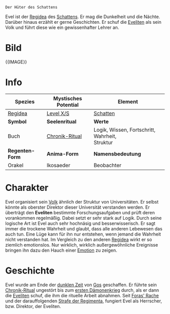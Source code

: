 	Der Hüter des Schattens

Evel ist der [Regidea](Die%20Regidea) des [Schattens](Die%20Elemente). Er mag die Dunkelheit und die Nächte. Darüber hinaus erzählt er gerne Geschichten. Er schuf die [Eveliten](Die%20Eveliten) als sein Volk und führt diese wie ein gewissenhafter Lehrer an.
# Bild
{{IMAGE}}
# Info

| Spezies                  | Mystisches Potential                                                   | Element                                           |
| ------------------------ | ---------------------------------------------------------------------- | ------------------------------------------------- |
| [Regidea](Die%20Regidea) | [Level X/S](Mystisches%20Potential#Level%20X%20-%20Gottheiten%20Level) | [Schatten](Die%20Elemente)                        |
| **Symbol**               | **Seelenritual**                                                       | **Werte**                                         |
| Buch                     | [Chronik-Ritual](Die%20Eveliten#Rituale)                               | Logik, Wissen, Fortschritt, Wahrheit,<br>Struktur |
| **Regenten-Form**        | **Anima-Form**                                                         | **Namensbedeutung**                               |
| Orakel                   | Ikosaeder                                                              | Beobachter                                        |
# Charakter
Evel organisiert sein [Volk](Die%20Eveliten) ähnlich der Struktur von Universitäten. Er selbst könnte als oberster Direktor dieser Universität verstanden werden. Er überträgt den **Eveliten** bestimmte Forschungsaufgaben und prüft deren vorankommen regelmäßig. Dabei setzt er sehr
stark auf Logik.
Durch seine logische Art ist Evel auch sehr hochnäsig und besserwisserisch. Er sagt immer die trockene Wahrheit und glaubt, dass alle anderen Lebewesen das auch tun. Eine Lüge kann für ihn nur entstehen, wenn jemand die Wahrheit nicht verstanden hat.
Im Vergleich zu den anderen [Regidea](Die%20Regidea) wirkt er so ziemlich emotionslos. Nur wirklich, wirklich außergewöhnliche Ereignisse bringen ihn dazu den Hauch einer [Emotion](Die%20Emotionen) zu zeigen.
# Geschichte
Evel wurde am Ende der [dunklen Zeit](Die%20Dunkle%20Zeit) von [Gos](Die%20Regimenta) geschaffen. Er führte sein [Chronik-Ritual](Die%20Eveliten#Rituale) ungestört bis zum [ersten Dämonenkrieg](Der%20Erste%20Dämonenkrieg) durch, als er dann die [Eveliten](Die%20Eveliten) schuf, die ihm die rituelle Arbeit abnahmen. Seit [Foras' Rache](Foras'%20Rache) und der darauffolgenden [Strafe der Regimenta](Die%20Strafe%20der%20Regimenta), fungiert Evel als Herrscher, bzw. Direktor, der Eveliten.